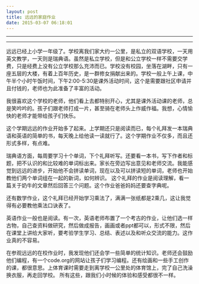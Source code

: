 ```yaml
---
layout: post
title: 远远的家庭作业
date: 2015-03-07 06:18:01
---
```


<meta http-equiv='Content-Type' content='text/html; charset=utf-8' />

---

---

远远已经上小学一年级了。学校离我们家大约一公里，是私立的双语学校，一天用英文教学，一天则是瑞典语。虽然是私立学校，但是和公立学校一样不需要交学费，只是经费上没有公立学校那么充沛而已。学校没有校园，坐落在湖畔，只有一座五层的大楼，有着上百年历史，是一群修女捐献出来的。学校一般上午上课，中午半个小时午饭时间，下午2:00-5:30是课外活动时间，这个是需要跟社区申请并且付钱的，老师也为此准备了丰富的活动。

我很喜欢这个学校的老师，他们看上去都特别开心，尤其是课外活动课的老师，总是笑吟吟的。孩子们跟老师打成一片，甚至骑在老师头上作威作福。我想，心情愉快的老师才能带给孩子们快乐。

这个学期远远的作业开始多了起来。上学期还只是阅读而已，每个礼拜发一本瑞典语和英语的简单的书，每天晚上给他读一读就行了。这个学期作业不仅多，而且还形式多样，有点难。

瑞典语方面，每周要学习十个单词，下个礼拜听写。还要看一本书，写下作者和标题，把不认识的和比较难的单词标出来。家长在旁边写出意见和老师交流。我能感觉到远远的进步，开始他不会拼读单词，现在以及可以拼读短的单词，老师也开始教他们两个单词组在一起的新词，如何辨识。
这个礼拜的作业是阅读理解，看一篇关于奶牛的文章然后回答三个问题。这个作业爸爸妈妈还要查字典呢。

还有数学作业，这个礼拜已经开始学习乘法了，满满一张纸都是2乘几，这让我觉得有必要教他乘法口诀表了。

英语作业一般也是阅读。有一次，英语老师布置了一个考古的作业，让他们选一样古物，自己查资料做研究，然后做成报告，画画或者ppt都可以，形式不限，然后在课堂上讲给大家听，要考验学生学习、总结、表述以及和听众交流的能力。这作业真的不容易。

在参观远远的在校作业时，我发现他们还会学一些简单的统计知识。老师还会鼓励他们编程，有一个code.org的网站让孩子们学习编程。还有绘画和一些手工创作的课，都很意思。上体育课时需要走到离学校一公里处的体育馆上，完了自己洗澡换衣服，再走回学校。
所有这些，跟我们小时候的体验和感受都很不一样。


